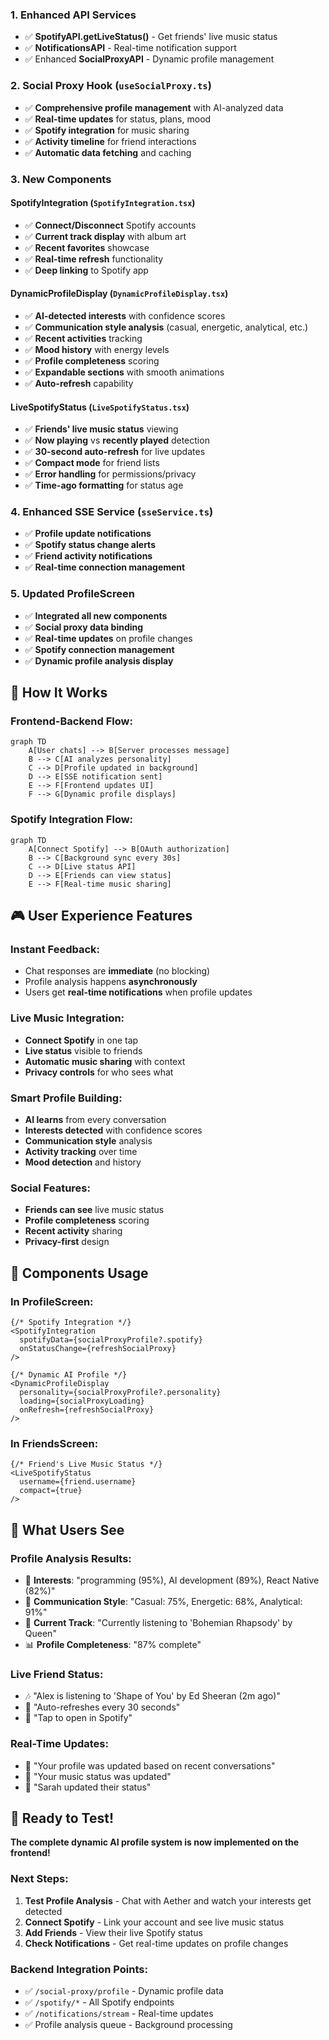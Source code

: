 

### **1. Enhanced API Services** 
- ✅ **SpotifyAPI.getLiveStatus()** - Get friends' live music status
- ✅ **NotificationsAPI** - Real-time notification support
- ✅ Enhanced **SocialProxyAPI** - Dynamic profile management

### **2. Social Proxy Hook** (`useSocialProxy.ts`)
- ✅ **Comprehensive profile management** with AI-analyzed data
- ✅ **Real-time updates** for status, plans, mood
- ✅ **Spotify integration** for music sharing
- ✅ **Activity timeline** for friend interactions
- ✅ **Automatic data fetching** and caching

### **3. New Components**

#### **SpotifyIntegration** (`SpotifyIntegration.tsx`)
- ✅ **Connect/Disconnect** Spotify accounts
- ✅ **Current track display** with album art
- ✅ **Recent favorites** showcase
- ✅ **Real-time refresh** functionality
- ✅ **Deep linking** to Spotify app

#### **DynamicProfileDisplay** (`DynamicProfileDisplay.tsx`)
- ✅ **AI-detected interests** with confidence scores
- ✅ **Communication style analysis** (casual, energetic, analytical, etc.)
- ✅ **Recent activities** tracking
- ✅ **Mood history** with energy levels
- ✅ **Profile completeness** scoring
- ✅ **Expandable sections** with smooth animations
- ✅ **Auto-refresh** capability

#### **LiveSpotifyStatus** (`LiveSpotifyStatus.tsx`)
- ✅ **Friends' live music status** viewing
- ✅ **Now playing** vs **recently played** detection
- ✅ **30-second auto-refresh** for live updates
- ✅ **Compact mode** for friend lists
- ✅ **Error handling** for permissions/privacy
- ✅ **Time-ago formatting** for status age

### **4. Enhanced SSE Service** (`sseService.ts`)
- ✅ **Profile update notifications** 
- ✅ **Spotify status change alerts**
- ✅ **Friend activity notifications**
- ✅ **Real-time connection management**

### **5. Updated ProfileScreen**
- ✅ **Integrated all new components**
- ✅ **Social proxy data binding**
- ✅ **Real-time updates** on profile changes
- ✅ **Spotify connection management**
- ✅ **Dynamic profile analysis display**

## 🔧 How It Works

### **Frontend-Backend Flow:**
```mermaid
graph TD
    A[User chats] --> B[Server processes message]
    B --> C[AI analyzes personality]
    C --> D[Profile updated in background]
    D --> E[SSE notification sent]
    E --> F[Frontend updates UI]
    F --> G[Dynamic profile displays]
```

### **Spotify Integration Flow:**
```mermaid
graph TD
    A[Connect Spotify] --> B[OAuth authorization]
    B --> C[Background sync every 30s]
    C --> D[Live status API]
    D --> E[Friends can view status]
    E --> F[Real-time music sharing]
```

## 🎮 User Experience Features

### **Instant Feedback:**
- Chat responses are **immediate** (no blocking)
- Profile analysis happens **asynchronously**
- Users get **real-time notifications** when profile updates

### **Live Music Integration:**
- **Connect Spotify** in one tap
- **Live status** visible to friends
- **Automatic music sharing** with context
- **Privacy controls** for who sees what

### **Smart Profile Building:**
- **AI learns** from every conversation
- **Interests detected** with confidence scores
- **Communication style** analysis
- **Activity tracking** over time
- **Mood detection** and history

### **Social Features:**
- **Friends can see** live music status
- **Profile completeness** scoring
- **Recent activity** sharing
- **Privacy-first** design

## 📱 Components Usage

### **In ProfileScreen:**
```tsx
{/* Spotify Integration */}
<SpotifyIntegration
  spotifyData={socialProxyProfile?.spotify}
  onStatusChange={refreshSocialProxy}
/>

{/* Dynamic AI Profile */}
<DynamicProfileDisplay
  personality={socialProxyProfile?.personality}
  loading={socialProxyLoading}
  onRefresh={refreshSocialProxy}
/>
```

### **In FriendsScreen:**
```tsx
{/* Friend's Live Music Status */}
<LiveSpotifyStatus
  username={friend.username}
  compact={true}
/>
```

## 🔮 What Users See

### **Profile Analysis Results:**
- 🎯 **Interests**: "programming (95%), AI development (89%), React Native (82%)"
- 💬 **Communication Style**: "Casual: 75%, Energetic: 68%, Analytical: 91%"
- 🎵 **Current Track**: "Currently listening to 'Bohemian Rhapsody' by Queen"
- 📊 **Profile Completeness**: "87% complete"

### **Live Friend Status:**
- 🎶 "Alex is listening to 'Shape of You' by Ed Sheeran (2m ago)"
- 🔄 "Auto-refreshes every 30 seconds"
- 🔗 "Tap to open in Spotify"

### **Real-Time Updates:**
- 📢 "Your profile was updated based on recent conversations"
- 🎵 "Your music status was updated"
- 👥 "Sarah updated their status"

## 🚀 Ready to Test!

**The complete dynamic AI profile system is now implemented on the frontend!**

### **Next Steps:**
1. **Test Profile Analysis** - Chat with Aether and watch your interests get detected
2. **Connect Spotify** - Link your account and see live music status
3. **Add Friends** - View their live Spotify status
4. **Check Notifications** - Get real-time updates on profile changes

### **Backend Integration Points:**
- ✅ `/social-proxy/profile` - Dynamic profile data
- ✅ `/spotify/*` - All Spotify endpoints
- ✅ `/notifications/stream` - Real-time updates
- ✅ Profile analysis queue - Background processing

